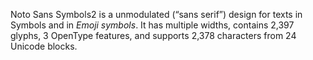 Noto Sans Symbols2 is a unmodulated (“sans serif”) design for texts in Symbols and in _Emoji symbols_. It has multiple widths, contains 2,397 glyphs, 3 OpenType features, and supports 2,378 characters from 24 Unicode blocks.
